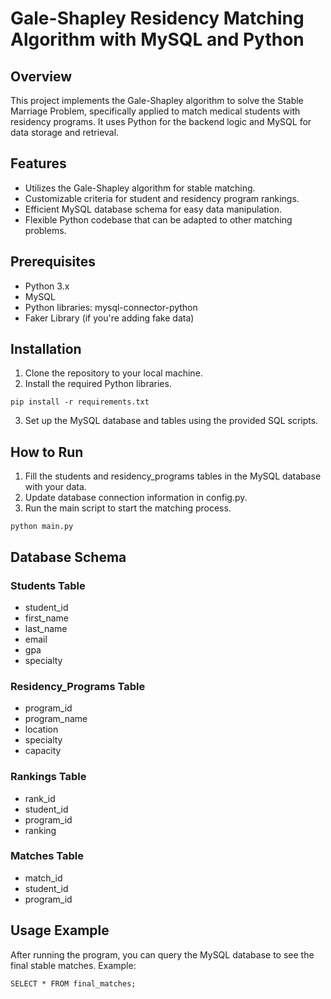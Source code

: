 # Gale-Shapley Residency Matching Algorithm with MySQL and Python

## Overview

This project implements the Gale-Shapley algorithm to solve the Stable Marriage Problem, specifically applied to match medical students with residency programs. It uses Python for the backend logic and MySQL for data storage and retrieval.

## Features

* Utilizes the Gale-Shapley algorithm for stable matching.
* Customizable criteria for student and residency program rankings.
* Efficient MySQL database schema for easy data manipulation.
* Flexible Python codebase that can be adapted to other matching problems.

## Prerequisites

* Python 3.x
* MySQL
* Python libraries: mysql-connector-python
* Faker Library (if you're adding fake data)

## Installation

1. Clone the repository to your local machine.
2. Install the required Python libraries.

`pip install -r requirements.txt`

3. Set up the MySQL database and tables using the provided SQL scripts.

## How to Run

1. Fill the students and residency_programs tables in the MySQL database with your data.
2. Update database connection information in config.py.
3. Run the main script to start the matching process.

`python main.py`

## Database Schema

### Students Table

* student_id
* first_name
* last_name
* email
* gpa
* specialty

### Residency_Programs Table

* program_id
* program_name
* location
* specialty
* capacity

### Rankings Table

* rank_id
* student_id
* program_id
* ranking

### Matches Table

* match_id
* student_id
* program_id

## Usage Example

After running the program, you can query the MySQL database to see the final stable matches. Example:

`SELECT * FROM final_matches;`